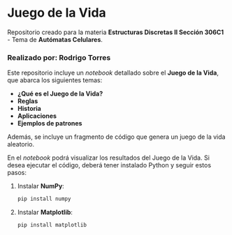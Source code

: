 # Juego de la Vida

Repositorio creado para la materia **Estructuras Discretas II Sección 306C1** - Tema de **Autómatas Celulares**.

### Realizado por: Rodrigo Torres

Este repositorio incluye un *notebook* detallado sobre el **Juego de la Vida**, que abarca los siguientes temas:
- **¿Qué es el Juego de la Vida?**
- **Reglas**
- **Historia**
- **Aplicaciones**
- **Ejemplos de patrones**

Además, se incluye un fragmento de código que genera un juego de la vida aleatorio.

En el *notebook* podrá visualizar los resultados del Juego de la Vida. Si desea ejecutar el código, deberá tener instalado Python y seguir estos pasos:

1. Instalar **NumPy**:
    ```bash
    pip install numpy
    ```
2. Instalar **Matplotlib**:
    ```bash
    pip install matplotlib
    ```